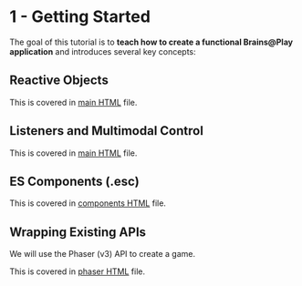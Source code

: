 # 1 - Getting Started
The goal of this tutorial is to **teach how to create a functional Brains@Play application** and introduces several key concepts:

## Reactive Objects
This is covered in [main HTML](./index.html) file.

## Listeners and Multimodal Control
This is covered in [main HTML](./index.html) file.

## ES Components (.esc)
This is covered in [components HTML](./components.html) file.

## Wrapping Existing APIs
We will use the Phaser (v3) API to create a game.

This is covered in [phaser HTML](./phaser/index.html) file.